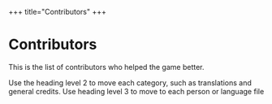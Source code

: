 +++
title="Contributors"
+++
# Contributors
This is the list of contributors who helped the game better.

Use the heading level 2 to move each category, such as translations and general credits. Use heading level 3 to move to each person or language file
